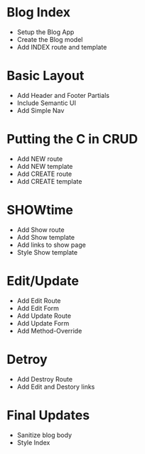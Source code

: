 # Blog Index
* Setup the Blog App
* Create the Blog model
* Add INDEX route and template

# Basic Layout
* Add Header and Footer Partials
* Include Semantic UI
* Add Simple Nav

# Putting the C in CRUD
* Add NEW route
* Add NEW template
* Add CREATE route
* Add CREATE template

# SHOWtime
* Add Show route
* Add Show template
* Add links to show page
* Style Show template

# Edit/Update
* Add Edit Route
* Add Edit Form
* Add Update Route
* Add Update Form
* Add Method-Override

# Detroy
* Add Destroy Route
* Add Edit and Destory links

# Final Updates
* Sanitize blog body
* Style Index